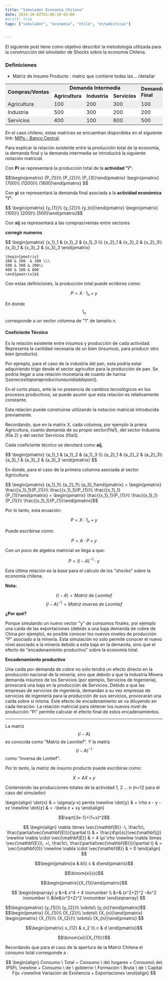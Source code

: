 ```yaml
---
title: "Simulador Economía Chilena"
date: 2019-10-02T01:00:39-03:00
#draft: true
tags: ["simulador", "economia", "chile", "estadisticas"]


---
```






El siguiente post tiene como objetivo describir la metodología
utilizada para la construcción del simulador de Shocks sobre la economía Chilena.
</p>
<!--more-->




<script type="text/javascript" src="https://cdnjs.cloudflare.com/ajax/libs/mathjax/2.7.1/MathJax.js?config=TeX-AMS-MML_HTMLorMML">
</script>

<h3>Definiciones</h3>

<style>
.zebra-striping tbody tr:nth-child(odd) {
  background: #eee;
}
</style>

<div class="ox-hugo-table zebra-striping sane-table">
<div></div>



* Matriz de Insumo Producto : matriz que contiene todas las... /detallar
<table>
	<tbody>
		<tr>
			<td rowspan="2"><b>Compras/Ventas</b></td>
			<td colspan="3"><b><center>Demanda Intermedia</center></b></td>
			<td rowspan="2"><b>Demanda Final</b></td>
			<td rowspan="2"><b>Producción Bruta</b></td>
		</tr>
		<tr>
			<td><b>Agricultura</b></td>
			<td><b>Industria</b></td>
			<td><b>Servicios</b></td>
		</tr>
		<tr>
			<td>Agricultura</td>
			<td>100</td>
			<td>200</td>
			<td>300</td>
			<td>100</td>
			<td>700</td>
		</tr>
		<tr>
			<td>Industria</td>
			<td>500</td>
			<td>300</td>
			<td>200</td>
			<td>200</td>
			<td>1200</td>
		</tr>
		<tr>
			<td>Servicios</td>
			<td>400</td>
			<td>100</td>
			<td>600</td>
			<td>500</td>
			<td>1600</td>
		</tr>
	</tbody>
</table>



En el caso chileno, estas matrices se encuentran disponibles en el siguiente link:  [MIPs - Banco Central](https://si3.bcentral.cl/estadisticas/Principal1/Informes/anuarioCCNN/index_anuario_CCNN_2018.html?chapterIdx=-1&curSubCat=-1 "Title").


Para explicar la relación existente entre la producción total de la economía, la demanda final y la demanda intermedia se introducirá la siguiente notación matricial.

Con **Pi** se representará la producción total de la **actividad "i"**: 




<div>$$\begin{pmatrix}
	{P_{1}}\\
	{P_{2}}\\
	{P_{3}}\end{pmatrix}
	\begin{pmatrix}
	{700}\\
	{1200}\\
	{1600}\end{pmatrix}
	$$
</div>



Con **yi** se representará la demanda final asociada a la **actividad económica "i"**:




<div>$$
	\begin{pmatrix}
	{y_{1}}\\
	{y_{2}}\\
	{y_{n}}\end{pmatrix}
	\begin{pmatrix}
	{100}\\
	{200}\\
	{500}\end{pmatrix}$$
</div>

Con **xij** se representará a las compras/ventas entre sectores

**corregir numeros**

<div>$$
	\begin{pmatrix}
    {x_1}_1 & {x_1}_2  & {x_1}_3 \\\ 
    {x_2}_1 & {x_2}_2 & {x_2}_3\\
    {x_3}_1 & {x_3}_2 & {x_3}_3 
    \end{pmatrix}

    \begin{pmatrix}
    100 & 200  & 300 \\\ 
    500 & 300 & 200\\
    400 & 100 & 600 
    \end{pmatrix}$$
</div>

Con estas definiciones, la producción total puede ecribirse como:

$$P = X \cdot 1_{n}  + y $$

En donde $$1_{n}$$ corresponde a un vector columna de "1" de tamaño n.


<h4>Coeficiente Técnico</h4>

Es la relación existente entre insumos y producción de cada actividad. Representa la cantidad necesaria de un bien (insumos), para producir otro bien (producto). 

Por ejemplo, para el caso de la industria del pan, esta podría estar adquiriendo trigo desde el sector agricultor para la producción de pan. Se podría llegar a una relación monetaria de cuanto de harina ($) se necesita para producir una unidad de pan($).

En el corto plazo, ante la no presencia de cambios tecnológicos en los procesos productivos, se puede asumir que esta relación es relativamente constante. 

Esta relación puede construirse utilizando la notacion matricial introducida previamente.

Recordando, que en la matrix X, cada columna, por ejemplo la priera Agricultura, cuanto demanda de su propio sector(fila1), del sector Industria (fila 2) y del sector Servicios (fila3).

Cada coeficiente técnico se denotará como **aij**, 


<div>$$
	\begin{pmatrix}
    {a_1}_1 & {a_1}_2  & {a_1}_3 \\\ 
    {a_2}_1 & {a_2}_2 & {a_2}_3\\
    {a_3}_1 & {a_3}_2 & {a_3}_3 
    \end{pmatrix}
$$
</div>

En donde, para el caso de la primera columna asociada al sector Agricultura:


<div>$$
	\begin{pmatrix}
	{a_1}_1\\
	{a_2}_1\\
	{a_3}_1\end{pmatrix}
	=
	\begin{pmatrix}
	\frac{{x_1}_1}{P_{1}}\\
	\frac{{x_1}_1}{P_{1}}\\
	\frac{{x_1}_1}{P_{1}}\end{pmatrix}
	=
	\begin{pmatrix}
	\frac{{x_1}_1}{P_{1}}\\
	\frac{{x_1}_1}{P_{1}}\\
	\frac{{x_1}_1}{P_{1}}\end{pmatrix}$$
</div>


Por lo tanto, esta ecuación:


$$P = X \cdot 1_{n}  + y  $$

Puede escribirse como:

$$P = A \cdot P  + y $$

Con un poco de algebra matricial se llega a que:


$$P = (I-A)^{-1} \cdot y $$

Esta última relación es la base para el cálculo de los "shocks" sobre la economía chilena.

**Nota:**

$$ (I-A) = Matriz \ de \ Leontief $$
$$ (I-A)^{-1} = Matriz \ inversa \ de \ Leontief $$

**¿Por qué?**

Porque simulando un nuevo vector "y" de consumos finales, por ejemplo una caída de las exportaciones (debido a una baja demanda de cobre de China por ejemplo), es posible conocer los nuevos niveles de producción "P" asociado a la minería. Esta simulación no solo permite conocer el nuevo nivel asociado a la minería debido a esta baja en la demanda, sino que el efecto de "encadenamiento productivo" sobre la economía total.


**Encadenamiento productivo**

Una caída por demanda de cobre no sólo tendrá un efecto directo en la producción nacional de la minería, sino que debido a que la Industria Minera demanda insumos de los Servicios (por ejemplo, Servicios de Ingeniería), provocará una baja en la producción de Servicios. Debido a que las empresas de servicios de ingeniería, demandan a su vez empresas de servicios de ingeniería para la producción de sus servicios, provocarán una caída sobre si misma. Este efecto de encadenamiento se va diluyendo en cada iteración. La relación matricial para obtener los nuevos nivel de producción "Pi" permite calcular el efecto final de estos encadenamientos.






----------------------------



La matriz $$(I-A)$$ es conocida como "Matriz de Leontief".
Y la matriz $$(I-A)^{-1}$$ como "Inversa de Lentief".


















Por lo tanto, la matriz de insumo producto puede escribirse como:

$$X = AX + y $$

Conteniendo las producciones totales de la actividad 1, 2 ... n (n=12 para el caso del simulador)








\begin{align}
\dot{x} & = \sigma(y-x) penita \newline
\dot{y} & = \rho x - y - xz \newline
\dot{z} & = -\beta z + xy
\end{align}


$$\sqrt{3x-1}+(1+x)^2$$


$$
\begin{align}
  \nabla \times \vec{\mathbf{B}} -\, \frac1c\, \frac{\partial\vec{\mathbf{E}}}{\partial t} & = \frac{4\pi}{c}\vec{\mathbf{j}} \newline
  \nabla \cdot \vec{\mathbf{E}} & = 4 \pi \rho \newline
  \nabla \times \vec{\mathbf{E}}\, +\, \frac1c\, \frac{\partial\vec{\mathbf{B}}}{\partial t} & = \vec{\mathbf{0}} \newline
  \nabla \cdot \vec{\mathbf{B}} & = 0
\end{align}
$$



$$\begin{pmatrix}a & b\\\ c & d\end{pmatrix}$$

$$\binom{xi}{x}$$





$$\begin{pmatrix}{X_{1}}\end{pmatrix}$$


$$
\begin{eqnarray} 
y &=& x^4 + 4      \nonumber \\
  &=& (x^2+2)^2 -4x^2 \nonumber \\
  &\le&(x^2+2)^2    \nonumber
\end{eqnarray} 
$$


<div>$$\begin{pmatrix}
	{y_{1}}\\
	{y_{2}}\\
	\vdots\\
	{y_{n}}\end{pmatrix}$$
</div>



<div>$$\begin{pmatrix}
	{X_{1}}\\
	{X_{2}}\\
	\vdots\\
	{X_{n}}\end{pmatrix}
	\begin{pmatrix}
	{X_{1}}\\
	{X_{2}}\\
	\vdots\\
	{X_{n}}\end{pmatrix}
	$$
</div>


$$\begin{pmatrix} x_{12} & x_2 \\\ 
c & d
\end{pmatrix}$$

$$\binom{xi}{{X_{11}}}$$



Recordando que para el caso de la apertura de la Matriz Chilena el consumo total corresponde a :



$$
	\begin{align}
	Consumo \ Total = Consumo \ de\ hogares + Consumo\ de\ IPSFL  \newline + 
	Consumo \ de \ gobierno \ Formación \ Bruta \ de \ Capital Fijo +\newline  
	Variación de Existencia + Exportaciones
	\end{align}
$$
